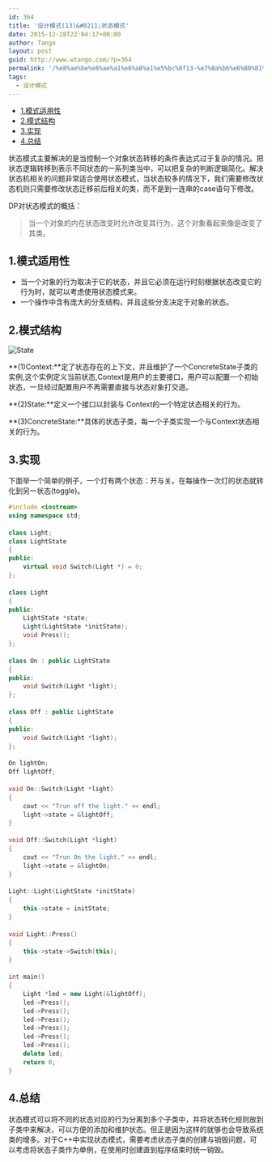 ```yaml
---
id: 364
title: '设计模式(13)&#8211;状态模式'
date: 2015-12-28T22:04:17+00:00
author: Tango
layout: post
guid: http://www.wtango.com/?p=364
permalink: '/%e8%ae%be%e8%ae%a1%e6%a8%a1%e5%bc%8f13-%e7%8a%b6%e6%80%81%e6%a8%a1%e5%bc%8f/'
tags:
  - 设计模式
---
```

- [1.模式适用性](#1模式适用性)
- [2.模式结构](#2模式结构)
- [3.实现](#3实现)
- [4.总结](#4总结)

状态模式主要解决的是当控制一个对象状态转移的条件表达式过于复杂的情况。把状态逻辑转移到表示不同状态的一系列类当中，可以把复杂的判断逻辑简化。解决状态机相关的问题非常适合使用状态模式，当状态较多的情况下，我们需要修改状态机则只需要修改状态迁移前后相关的类，而不是到一连串的case语句下修改。

DP对状态模式的概括：

> 当一个对象的内在状态改变时允许改变其行为，这个对象看起来像是改变了其类。

## 1.模式适用性

  * 当一个对象的行为取决于它的状态，并且它必须在运行时刻根据状态改变它的行为时，就可以考虑使用状态模式来。
  * 一个操作中含有庞大的分支结构，并且这些分支决定于对象的状态。

## 2.模式结构

<img class="aligncenter size-full wp-image-365" src="../wp-content/uploads/2015/12/State.png" alt="State" width="842" height="525" srcset="../wp-content/uploads/2015/12/State.png 842w, ../wp-content/uploads/2015/12/State-300x187.png 300w, ../wp-content/uploads/2015/12/State-768x479.png 768w" sizes="(max-width: 842px) 100vw, 842px" />

**(1)Context:**定了状态存在的上下文，并且维护了一个ConcreteState子类的实例,这个实例定义当前状态,Context是用户的主要接口，用户可以配置一个初始状态，一旦经过配置用户不再需要直接与状态对象打交道。

**(2)State:**定义一个接口以封装与 Context的一个特定状态相关的行为。

**(3)ConcreteState:**具体的状态子类，每一个子类实现一个与Context状态相关的行为。

## 3.实现

下面举一个简单的例子，一个灯有两个状态：开与关。在每操作一次灯的状态就转化到另一状态(toggle)。
```c++
#include <iostream>
using namespace std;

class Light;
class LightState
{
public:
	virtual void Switch(Light *) = 0;
};

class Light
{
public:
	LightState *state;
	Light(LightState *initState);
	void Press();
};

class On : public LightState
{
public:
	void Switch(Light *light);
};

class Off : public LightState
{
public:
	void Switch(Light *light);
};

On lightOn;
Off lightOff;

void On::Switch(Light *light)
{
	cout << "Trun off the light." << endl;
	light->state = &lightOff;
}

void Off::Switch(Light *light)
{
	cout << "Trun On the light." << endl;
	light->state = &lightOn;
}

Light::Light(LightState *initState)
{
	this->state = initState;
}

void Light::Press()
{
	this->state->Switch(this);
}

int main()
{
	Light *led = new Light(&lightOff);
	led->Press();
	led->Press();
	led->Press();
	led->Press();
	led->Press();
	led->Press();
	delete led;
	return 0;
}
```

## 4.总结

状态模式可以将不同的状态对应的行为分离到多个子类中，并将状态转化规则放到子类中来解决，可以方便的添加和维护状态。但正是因为这样的就够也会导致系统类的增多。对于C++中实现状态模式，需要考虑状态子类的创建与销毁问题，可以考虑将状态子类作为单例，在使用时创建直到程序结束时统一销毁。